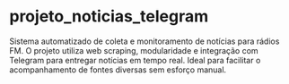 # projeto_noticias_telegram
Sistema automatizado de coleta e monitoramento de notícias para rádios FM. O projeto utiliza web scraping, modularidade e integração com Telegram para entregar notícias em tempo real. Ideal para facilitar o acompanhamento de fontes diversas sem esforço manual. 
